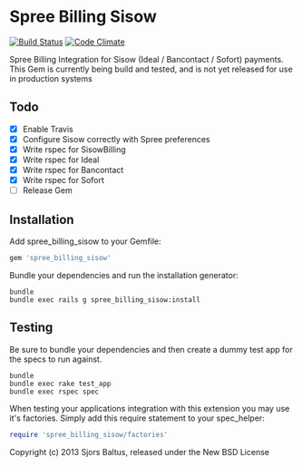 Spree Billing Sisow
=================
[![Build Status](https://travis-ci.org/xtr3me/spree_billing_sisow.png)](https://travis-ci.org/xtr3me/spree_billing_sisow)
[![Code Climate](https://codeclimate.com/github/xtr3me/spree_billing_sisow.png)](https://codeclimate.com/github/xtr3me/spree_billing_sisow)

Spree Billing Integration for Sisow (Ideal / Bancontact / Sofort) payments.
This Gem is currently being build and tested, and is not yet released for use in production systems

Todo
------------
- [x] Enable Travis
- [x] Configure Sisow correctly with Spree preferences
- [x] Write rspec for SisowBilling
- [x] Write rspec for Ideal
- [x] Write rspec for Bancontact
- [x] Write rspec for Sofort
- [ ] Release Gem

Installation
------------

Add spree_billing_sisow to your Gemfile:

```ruby
gem 'spree_billing_sisow'
```

Bundle your dependencies and run the installation generator:

```shell
bundle
bundle exec rails g spree_billing_sisow:install
```

Testing
-------

Be sure to bundle your dependencies and then create a dummy test app for the specs to run against.

```shell
bundle
bundle exec rake test_app
bundle exec rspec spec
```

When testing your applications integration with this extension you may use it's factories.
Simply add this require statement to your spec_helper:

```ruby
require 'spree_billing_sisow/factories'
```

Copyright (c) 2013 Sjors Baltus, released under the New BSD License
